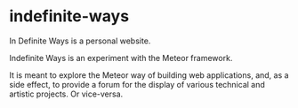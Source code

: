 indefinite-ways
===============

In Definite Ways is a personal website. 

Indefinite Ways is an experiment with the Meteor framework.

It is meant to explore the Meteor way of building web applications, and, as a side effect, to provide a forum for the display of various technical and artistic projects. Or vice-versa.
